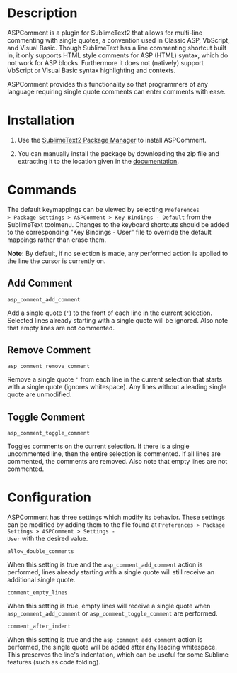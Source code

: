 # Description

ASPComment is a plugin for SublimeText2 that allows for multi-line commenting with single quotes, a convention used in Classic ASP, VbScript, and Visual Basic. Though SublimeText has a line commenting shortcut built in, it only supports HTML style comments for ASP (HTML) syntax, which do not work for ASP blocks. Furthermore it does not (natively) support VbScript or Visual Basic syntax highlighting and contexts.

ASPComment provides this functionality so that programmers of any language requiring single quote comments can enter comments with ease.

# Installation

1. Use the <a href="https://sublime.wbond.net/installation">SublimeText2 Package Manager</a> to install ASPComment.

2. You can manually install the package by downloading the zip file and extracting it to the location given in the <a href="http://www.sublimetext.com/docs/3/packages.html">documentation</a>.

# Commands

The default keymappings can be viewed by selecting <code>Preferences > Package Settings > ASPComment > Key Bindings - Default</code> from the SublimeText toolmenu. Changes to the keyboard shortcuts should be added to the corresponding "Key Bindings - User" file to override the default mappings rather than erase them.

<b>Note:</b> By default, if no selection is made, any performed action is applied to the line the cursor is currently on.

## Add Comment

    asp_comment_add_comment

Add a single quote (<code>'</code>) to the front of each line in the current selection. Selected lines already starting with a single quote will be ignored. Also note that empty lines are not commented.

## Remove Comment

    asp_comment_remove_comment

Remove a single quote <code>'</code> from each line in the current selection that starts with a single quote (ignores whitespace). Any lines without a leading single quote are unmodified.

## Toggle Comment

    asp_comment_toggle_comment

Toggles comments on the current selection. If there is a single uncommented line, then the entire selection is commented. If all lines are commented, the comments are removed. Also note that empty lines are not commented.

# Configuration

ASPComment has three settings which modify its behavior. These settings can be modified by adding them to the file found at <code>Preferences > Package Settings > ASPComment > Settings - User</code> with the desired value.

    allow_double_comments
  
When this setting is true and the <code>asp_comment_add_comment</code> action is performed, lines already starting with a single quote will still receive an additional single quote.

    comment_empty_lines
  
When this setting is true, empty lines will receive a single quote when <code>asp_comment_add_comment</code> or <code>asp_comment_toggle_comment</code> are performed.

    comment_after_indent

When this setting is true and the <code>asp_comment_add_comment</code> action is performed, the single quote will be added after any leading whitespace. This preserves the line's indentation, which can be useful for some Sublime features (such as code folding).
